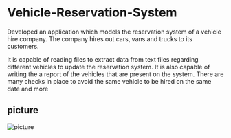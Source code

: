 # Vehicle-Reservation-System
Developed an application which models the reservation system of a vehicle hire company.  The company hires out cars, vans and trucks to its customers.

It is capable of reading files to extract data from text files regarding different vehicles to update the reservation system.
It is also capable of writing the a report of the vehicles that are present on the system. 
There are many checks in place to avoid the same vehicle to be hired on the same date and more

## picture
![picture](https://i.gyazo.com/8dade560ea6b31e9e9c1a4fb9b2b75af.png "League")
